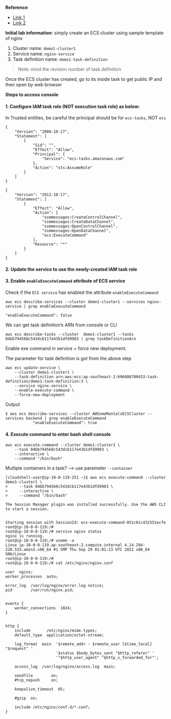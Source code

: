 **Reference**

- [Link 1](https://aws.amazon.com/blogs/containers/new-using-amazon-ecs-exec-access-your-containers-fargate-ec2/)
- [Link 2](https://www.ernestchiang.com/en/posts/2021/using-amazon-ecs-exec/)

**Initial lab information:** simply create an ECS cluster using sample template of nginx

1. Cluster name: `demo1-cluster1`
2. Service name: `nginx-service`
3. Task definition name: `demo1-task-definition`

>  Note: mind the revision number of task definition

Once the ECS cluster has created, go to its inside task to get public IP and then open by web browser

**Steps to access console**

#### 1. Configure IAM task role (NOT execution task role) as below:

   In Trusted entities, be careful the principal should be for `ecs-tasks`, NOT `ecs` 

````Trusted entities
{
    "Version": "2008-10-17",
    "Statement": [
        {
            "Sid": "",
            "Effect": "Allow",
            "Principal": {
                "Service": "ecs-tasks.amazonaws.com"
            },
            "Action": "sts:AssumeRole"
        }
    ]
}
````

````Inline policy
{
    "Version": "2012-10-17",
    "Statement": [
        {
            "Effect": "Allow",
            "Action": [
                "ssmmessages:CreateControlChannel",
                "ssmmessages:CreateDataChannel",
                "ssmmessages:OpenControlChannel",
                "ssmmessages:OpenDataChannel",
                "ecs:ExecuteCommand"
            ],
            "Resource": "*"
        }
    ]
}
````

#### 2. Update the service to use the newly-created IAM task role

#### 3. Enable `enableExecuteCommand` attribute of ECS service

Check if the `ECS service` has enabled the attribute `enableExecuteCommand` 

```
aws ecs describe-services --cluster demo1-cluster1 --services nginx-service | grep enableExecuteCommand
```
```
"enableExecuteCommand": false
```

We can get task definition’s ARN from console or CLI

````
aws ecs describe-tasks --cluster  demo1-cluster1 --tasks 04bb794568c543dcb117e43b1dfd9983 | grep taskDefinitionArn
````

Enable exe command in service + force new deployment.

The parameter for task definition is got from the above step

````
aws ecs update-service \
    --cluster demo1-cluster1 \
    --task-definition arn:aws:ecs:ap-southeast-2:696686700433:task-definition/demo1-task-definition:3 \
    --service nginx-service \
    --enable-execute-command \
    --force-new-deployment
````

Output
```
$ aws ecs describe-services --cluster AWSomeRentalsECSCluster --services backend | grep enableExecuteCommand
            "enableExecuteCommand": true
```

#### 4. Execute command to enter bash shell console

````
aws ecs execute-command --cluster demo1-cluster1 \
    --task 04bb794568c543dcb117e43b1dfd9983 \
    --interactive \
    --command "/bin/bash"
````

Multiple containers in a task? --> use parameter `--container`

````Result
[cloudshell-user@ip-10-0-119-251 ~]$ aws ecs execute-command --cluster demo1-cluster1 \
>     --task 04bb794568c543dcb117e43b1dfd9983 \
>     --interactive \
>     --command "/bin/bash"

The Session Manager plugin was installed successfully. Use the AWS CLI to start a session.


Starting session with SessionId: ecs-execute-command-051c01c432551ecfe
root@ip-10-0-0-119:/# 
root@ip-10-0-0-119:/# service nginx status
nginx is running.
root@ip-10-0-0-119:/# uname -a
Linux ip-10-0-0-119.ap-southeast-2.compute.internal 4.14.294-220.533.amzn2.x86_64 #1 SMP Thu Sep 29 01:01:23 UTC 2022 x86_64 GNU/Linux
root@ip-10-0-0-119:/#
root@ip-10-0-0-119:/# cat /etc/nginx/nginx.conf 

user  nginx;
worker_processes  auto;

error_log  /var/log/nginx/error.log notice;
pid        /var/run/nginx.pid;


events {
    worker_connections  1024;
}


http {
    include       /etc/nginx/mime.types;
    default_type  application/octet-stream;

    log_format  main  '$remote_addr - $remote_user [$time_local] "$request" '
                      '$status $body_bytes_sent "$http_referer" '
                      '"$http_user_agent" "$http_x_forwarded_for"';

    access_log  /var/log/nginx/access.log  main;

    sendfile        on;
    #tcp_nopush     on;

    keepalive_timeout  65;

    #gzip  on;

    include /etc/nginx/conf.d/*.conf;
}
````
